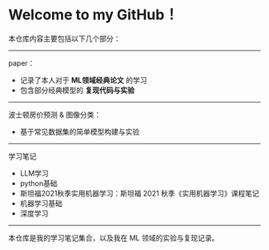 # Welcome to my GitHub！

本仓库内容主要包括以下几个部分：

****

paper：

- 记录了本人对于 **ML领域经典论文** 的学习
- 包含部分经典模型的 **复现代码与实验**

****

波士顿房价预测 & 图像分类：

- 基于常见数据集的简单模型构建与实验

****

学习笔记

- LLM学习
- python基础
- 斯坦福2021秋季实用机器学习：斯坦福 2021 秋季《实用机器学习》课程笔记
- 机器学习基础
- 深度学习

****

本仓库是我的学习笔记集合，以及我在 ML 领域的实验与复现记录。
